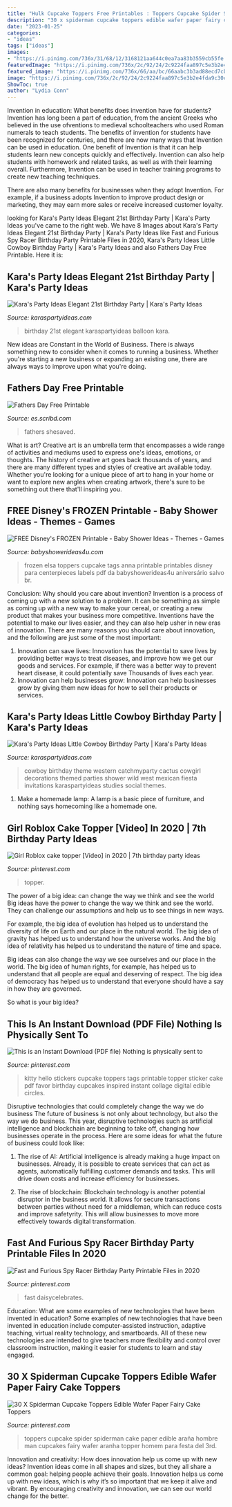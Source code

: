 ```yaml
---
title: "Hulk Cupcake Toppers Free Printables : Toppers Cupcake Spider Spiderman Cake Paper Edible Araña Hombre Man Cupcakes Fairy Wafer Aranha Topper Homem Para Festa Del 3rd"
description: "30 x spiderman cupcake toppers edible wafer paper fairy cake toppers"
date: "2023-01-25"
categories:
- "ideas"
tags: ["ideas"]
images:
- "https://i.pinimg.com/736x/31/68/12/3168121aa644c0ea7aa83b3559cb55fe.jpg"
featuredImage: "https://i.pinimg.com/736x/2c/92/24/2c9224faa897c5e3b2e4fda9c30c546c.jpg"
featured_image: "https://i.pinimg.com/736x/66/aa/bc/66aabc3b3ad88ecd7cb4426256d3efa4.jpg"
image: "https://i.pinimg.com/736x/2c/92/24/2c9224faa897c5e3b2e4fda9c30c546c.jpg"
ShowToc: true
author: "Lydia Conn"
---
```



Invention in education: What benefits does invention have for students?
Invention has long been a part of education, from the ancient Greeks who believed in the use ofventions to medieval schoolteachers who used Roman numerals to teach students. The benefits of invention for students have been recognized for centuries, and there are now many ways that Invention can be used in education. 
One benefit of Invention is that it can help students learn new concepts quickly and effectively. Invention can also help students with homework and related tasks, as well as with their learning overall. Furthermore, Invention can be used in teacher training programs to create new teaching techniques. 

There are also many benefits for businesses when they adopt Invention. For example, if a business adopts Invention to improve product design or marketing, they may earn more sales or receive increased customer loyalty.

	

		
looking for Kara&#039;s Party Ideas Elegant 21st Birthday Party | Kara&#039;s Party Ideas you've came to the right web. We have 8 Images about Kara&#039;s Party Ideas Elegant 21st Birthday Party | Kara&#039;s Party Ideas like Fast and Furious Spy Racer Birthday Party Printable Files in 2020, Kara&#039;s Party Ideas Little Cowboy Birthday Party | Kara&#039;s Party Ideas and also Fathers Day Free Printable. Here it is:
		
    
## Kara&#039;s Party Ideas Elegant 21st Birthday Party | Kara&#039;s Party Ideas

<img loading=lazy src="https://karaspartyideas.com/wp-content/uploads/2018/02/Elegant-21st-Birthday-Party-via-Karas-Party-Ideas-KarasPartyIdeas.com13.jpg" onerror="this.onerror=null;this.src='https://tse3.mm.bing.net/th?id=OIP.zMAk_AFGF4y_FC1O717VEwHaLH&amp;pid=15.1';" alt="Kara&#039;s Party Ideas Elegant 21st Birthday Party | Kara&#039;s Party Ideas">

_Source: karaspartyideas.com_

>birthday 21st elegant karaspartyideas balloon kara. 

	

New ideas are Constant in the World of Business. There is always something new to consider when it comes to running a business. Whether you're starting a new business or expanding an existing one, there are always ways to improve upon what you're doing. 

    
## Fathers Day Free Printable

<img loading=lazy src="https://imgv2-2-f.scribdassets.com/img/document/57169832/original/37d5f39bae/1533601668?v=1" onerror="this.onerror=null;this.src='https://tse1.mm.bing.net/th?id=OIP.l8fhlnZc9MKnlLY_VbMrxQHaJ4&amp;pid=15.1';" alt="Fathers Day Free Printable">

_Source: es.scribd.com_

>fathers shesaved. 

	

What is art?
Creative art is an umbrella term that encompasses a wide range of activities and mediums used to express one's ideas, emotions, or thoughts. The history of creative art goes back thousands of years, and there are many different types and styles of creative art available today. Whether you're looking for a unique piece of art to hang in your home or want to explore new angles when creating artwork, there's sure to be something out there that'll inspiring you.

    
## FREE Disney&#039;s FROZEN Printable - Baby Shower Ideas - Themes - Games

<img loading=lazy src="http://www.babyshowerideas4u.com/wp-content/uploads/2016/03/Free-frozen-elsa-anna-cupcake-toppers-tags.jpg" onerror="this.onerror=null;this.src='https://tse3.mm.bing.net/th?id=OIP.YX7IMpetNe8R2pVmeTspJAHaJk&amp;pid=15.1';" alt="FREE Disney&#039;s FROZEN Printable - Baby Shower Ideas - Themes - Games">

_Source: babyshowerideas4u.com_

>frozen elsa toppers cupcake tags anna printable printables disney para centerpieces labels pdf da babyshowerideas4u aniversário salvo br. 

	

Conclusion: Why should you care about invention?
Invention is a process of coming up with a new solution to a problem. It can be something as simple as coming up with a new way to make your cereal, or creating a new product that makes your business more competitive. Inventions have the potential to make our lives easier, and they can also help usher in new eras of innovation. There are many reasons you should care about innovation, and the following are just some of the most important: 
1) Innovation can save lives: Innovation has the potential to save lives by providing better ways to treat diseases, and improve how we get our goods and services. For example, if there was a better way to prevent heart disease, it could potentially save Thousands of lives each year. 
2) Innovation can help businesses grow: Innovation can help businesses grow by giving them new ideas for how to sell their products or services.

    
## Kara&#039;s Party Ideas Little Cowboy Birthday Party | Kara&#039;s Party Ideas

<img loading=lazy src="http://karaspartyideas.com/wp-content/uploads/2016/02/Little-Cowboy-Birthday-Party-via-Karas-Party-Ideas-KarasPartyIdeas.com1_.jpg" onerror="this.onerror=null;this.src='https://tse3.mm.bing.net/th?id=OIP.7uQhA6ubeluFhA4K4ErG2AHaLH&amp;pid=15.1';" alt="Kara&#039;s Party Ideas Little Cowboy Birthday Party | Kara&#039;s Party Ideas">

_Source: karaspartyideas.com_

>cowboy birthday theme western catchmyparty cactus cowgirl decorations themed parties shower wild west mexican fiesta invitations karaspartyideas studies social themes. 

	

1. Make a homemade lamp: A lamp is a basic piece of furniture, and nothing says homecoming like a homemade one.

    
## Girl Roblox Cake Topper [Video] In 2020 | 7th Birthday Party Ideas

<img loading=lazy src="https://i.pinimg.com/736x/66/aa/bc/66aabc3b3ad88ecd7cb4426256d3efa4.jpg" onerror="this.onerror=null;this.src='https://tse1.mm.bing.net/th?id=OIP.rCMSC68c2UNH3dylqpodOwHaNK&amp;pid=15.1';" alt="Girl Roblox cake topper [Video] in 2020 | 7th birthday party ideas">

_Source: pinterest.com_

>topper. 

	

The power of a big idea: can change the way we think and see the world
Big ideas have the power to change the way we think and see the world. They can challenge our assumptions and help us to see things in new ways.


For example, the big idea of evolution has helped us to understand the diversity of life on Earth and our place in the natural world. The big idea of gravity has helped us to understand how the universe works. And the big idea of relativity has helped us to understand the nature of time and space.



Big ideas can also change the way we see ourselves and our place in the world. The big idea of human rights, for example, has helped us to understand that all people are equal and deserving of respect. The big idea of democracy has helped us to understand that everyone should have a say in how they are governed.



So what is your big idea?

    
## This Is An Instant Download (PDF File) Nothing Is Physically Sent To

<img loading=lazy src="https://i.pinimg.com/736x/e4/5a/32/e45a325ab36b2f375b580e1076e8ef0a.jpg" onerror="this.onerror=null;this.src='https://tse1.mm.bing.net/th?id=OIP.dAm4_-Vxzoe3RqZvlK3f9QHaJ8&amp;pid=15.1';" alt="This is an Instant Download (PDF file) Nothing is physically sent to">

_Source: pinterest.com_

>kitty hello stickers cupcake toppers tags printable topper sticker cake pdf favor birthday cupcakes inspired instant collage digital edible circles. 

	

Disruptive technologies that could completely change the way we do business
The future of business is not only about technology, but also the way we do business. This year, disruptive technologies such as artificial intelligence and blockchain are beginning to take off, changing how businesses operate in the process. Here are some ideas for what the future of business could look like:
1. The rise of AI: Artificial intelligence is already making a huge impact on businesses. Already, it is possible to create services that can act as agents, automatically fulfilling customer demands and tasks. This will drive down costs and increase efficiency for businesses.

2. The rise of blockchain: Blockchain technology is another potential disruptor in the business world. It allows for secure transactions between parties without need for a middleman, which can reduce costs and improve safetyrity. This will allow businesses to move more effectively towards digital transformation.


    
## Fast And Furious Spy Racer Birthday Party Printable Files In 2020

<img loading=lazy src="https://i.pinimg.com/736x/31/68/12/3168121aa644c0ea7aa83b3559cb55fe.jpg" onerror="this.onerror=null;this.src='https://tse3.mm.bing.net/th?id=OIP.ny7PgUMnHzCcf5JXiYZXIAHaHa&amp;pid=15.1';" alt="Fast and Furious Spy Racer Birthday Party Printable Files in 2020">

_Source: pinterest.com_

>fast daisycelebrates. 

	

Education: What are some examples of new technologies that have been invented in education?
Some examples of new technologies that have been invented in education include computer-assisted instruction, adaptive teaching, virtual reality technology, and smartboards. All of these new technologies are intended to give teachers more flexibility and control over classroom instruction, making it easier for students to learn and stay engaged.

    
## 30 X Spiderman Cupcake Toppers Edible Wafer Paper Fairy Cake Toppers

<img loading=lazy src="https://i.pinimg.com/736x/2c/92/24/2c9224faa897c5e3b2e4fda9c30c546c.jpg" onerror="this.onerror=null;this.src='https://tse1.mm.bing.net/th?id=OIP.iwhO3yGmwpi8PO3HBA-1ywHaI2&amp;pid=15.1';" alt="30 X Spiderman Cupcake Toppers Edible Wafer Paper Fairy Cake Toppers">

_Source: pinterest.com_

>toppers cupcake spider spiderman cake paper edible araña hombre man cupcakes fairy wafer aranha topper homem para festa del 3rd. 

	

Innovation and creativity: How does innovation help us come up with new ideas?
Invention ideas come in all shapes and sizes, but they all share a common goal: helping people achieve their goals. Innovation helps us come up with new ideas, which is why it’s so important that we keep it alive and vibrant. By encouraging creativity and innovation, we can see our world change for the better.

